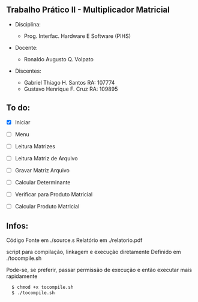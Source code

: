 ## Trabalho Prático II - Multiplicador Matricial

* Disciplina: 
  * Prog. Interfac. Hardware E Software (PIHS)

* Docente: 
  * Ronaldo Augusto Q. Volpato
* Discentes: 
  * Gabriel Thiago H. Santos    RA: 107774
  * Gustavo Henrique F. Cruz    RA: 109895


## To do:
- [x] Iniciar
- [ ] Menu
- [ ] Leitura Matrizes
- [ ] Leitura Matriz de Arquivo
- [ ] Gravar Matriz Arquivo
- [ ] Calcular Determinante
- [ ] Verificar para Produto Matricial
- [ ] Calcular Produto Matricial


## Infos:
Código Fonte em ./source.s
Relatório em ./relatorio.pdf

script para compilação, linkagem e execução diretamente
Definido em ./tocompile.sh

Pode-se, se preferir, passar permissão de execução e então executar mais rapidamente
```bash
  $ chmod +x tocompile.sh
  $ ./tocompile.sh
```
